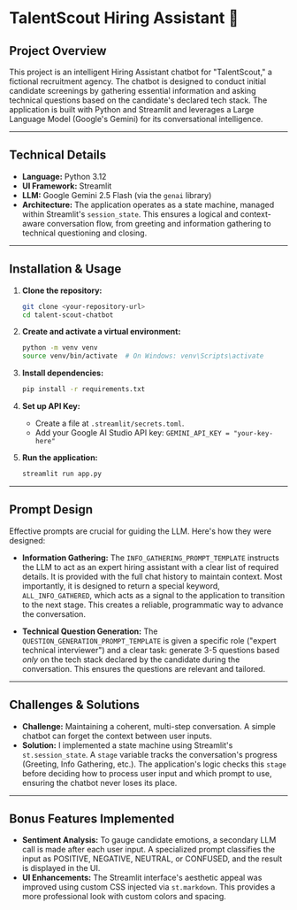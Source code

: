 # TalentScout Hiring Assistant 🤖

## Project Overview
This project is an intelligent Hiring Assistant chatbot for "TalentScout," a fictional recruitment agency. The chatbot is designed to conduct initial candidate screenings by gathering essential information and asking technical questions based on the candidate's declared tech stack. The application is built with Python and Streamlit and leverages a Large Language Model (Google's Gemini) for its conversational intelligence.

---

## Technical Details
* **Language:** Python 3.12
* **UI Framework:** Streamlit 
* **LLM:** Google Gemini 2.5 Flash (via the `genai` library) 
* **Architecture:** The application operates as a state machine, managed within Streamlit's `session_state`. This ensures a logical and context-aware conversation flow, from greeting and information gathering to technical questioning and closing.

---

## Installation & Usage

1.  **Clone the repository:**
    ```bash
    git clone <your-repository-url>
    cd talent-scout-chatbot
    ```
2.  **Create and activate a virtual environment:**
    ```bash
    python -m venv venv
    source venv/bin/activate  # On Windows: venv\Scripts\activate
    ```
3.  **Install dependencies:**
    ```bash
    pip install -r requirements.txt
    ```
4.  **Set up API Key:**
    * Create a file at `.streamlit/secrets.toml`.
    * Add your Google AI Studio API key: `GEMINI_API_KEY = "your-key-here"`

5.  **Run the application:**
    ```bash
    streamlit run app.py
    ```

---

## Prompt Design
Effective prompts are crucial for guiding the LLM. Here's how they were designed:

* **Information Gathering:** The `INFO_GATHERING_PROMPT_TEMPLATE` instructs the LLM to act as an expert hiring assistant with a clear list of required details. It is provided with the full chat history to maintain context. Most importantly, it is designed to return a special keyword, `ALL_INFO_GATHERED`, which acts as a signal to the application to transition to the next stage. This creates a reliable, programmatic way to advance the conversation.

* **Technical Question Generation:** The `QUESTION_GENERATION_PROMPT_TEMPLATE` is given a specific role ("expert technical interviewer") and a clear task: generate 3-5 questions based *only* on the tech stack declared by the candidate during the conversation. This ensures the questions are relevant and tailored.

---

## Challenges & Solutions
* **Challenge:** Maintaining a coherent, multi-step conversation. A simple chatbot can forget the context between user inputs.
* **Solution:** I implemented a state machine using Streamlit's `st.session_state`. A `stage` variable tracks the conversation's progress (Greeting, Info Gathering, etc.). The application's logic checks this `stage` before deciding how to process user input and which prompt to use, ensuring the chatbot never loses its place.

---

## Bonus Features Implemented
* **Sentiment Analysis:** To gauge candidate emotions, a secondary LLM call is made after each user input. A specialized prompt classifies the input as POSITIVE, NEGATIVE, NEUTRAL, or CONFUSED, and the result is displayed in the UI.
* **UI Enhancements:** The Streamlit interface's aesthetic appeal was improved using custom CSS injected via `st.markdown`. This provides a more professional look with custom colors and spacing.
